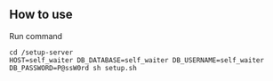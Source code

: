 ## How to use

Run command

```shell
cd /setup-server
HOST=self_waiter DB_DATABASE=self_waiter DB_USERNAME=self_waiter DB_PASSWORD=P@ssW0rd sh setup.sh
```